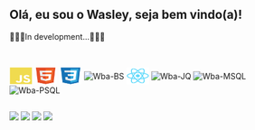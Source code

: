 ## Olá, eu sou o Wasley, seja bem vindo(a)!

👷‍♂️🚧In development...🚧👷‍♂️
##

<div style="display: inline_block"><br>
  <img align="center" alt="Wba-JS" height="30" width="40" src="https://raw.githubusercontent.com/devicons/devicon/master/icons/javascript/javascript-plain.svg">
  <img align="center" alt="Wba-HTML" height="30" width="40" src="https://raw.githubusercontent.com/devicons/devicon/master/icons/html5/html5-original.svg">
  <img align="center" alt="Wba-CSS" height="30" width="40" src="https://raw.githubusercontent.com/devicons/devicon/master/icons/css3/css3-original.svg">
   <img align="center" alt="Wba-BS" height="30" width="40" src="https://cdn.jsdelivr.net/gh/devicons/devicon/icons/bootstrap/bootstrap-plain.svg">
  <img align="center" alt="Wba-React" height="30" width="40" src="https://raw.githubusercontent.com/devicons/devicon/master/icons/react/react-original.svg">
  <img align="center" alt="Wba-JQ" height="30" width="40" src="https://cdn.jsdelivr.net/gh/devicons/devicon/icons/jquery/jquery-plain.svg">
  <img align="center" alt="Wba-MSQL" height="30" width="40" src="https://cdn.jsdelivr.net/gh/devicons/devicon/icons/microsoftsqlserver/microsoftsqlserver-plain.svg">
  <img align="center" alt="Wba-PSQL" height="30" width="40" src="https://cdn.jsdelivr.net/gh/devicons/devicon/icons/postgresql/postgresql-plain.svg">
</div>
  
  ##
 
<div> 
  <a href="https://www.linkedin.com/in/wasley-b-almeida-493748105/" target="_blank"><img src="https://img.shields.io/badge/-LinkedIn-%230077B5?style=for-the-badge&logo=linkedin&logoColor=white" target="_blank"></a>
   <a href = "mailto:wasleybrito@gmail.com"><img src="https://img.shields.io/badge/-Gmail-%23333?style=for-the-badge&logo=gmail&logoColor=white" target="_blank"></a>
   <a href="https://www.instagram.com/wasley.b/" target="_blank"><img src="https://img.shields.io/badge/-Instagram-%23E4405F?style=for-the-badge&logo=instagram&logoColor=white" target="_blank"></a>
  <a href="https://www.facebook.com/wasley.brito.9" target="_blank"><img src="https://img.shields.io/badge/Facebook-1877F2?style=for-the-badge&logo=facebook&logoColor=white" target="_blank"></a>
</div>

  ##



